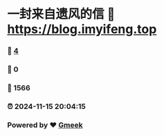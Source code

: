 # 一封来自遗风的信 :link: https://blog.imyifeng.top 
### :page_facing_up: [4](https://blog.imyifeng.top/tag.html) 
### :speech_balloon: 0 
### :hibiscus: 1566 
### :alarm_clock: 2024-11-15 20:04:15 
### Powered by :heart: [Gmeek](https://github.com/Meekdai/Gmeek)
